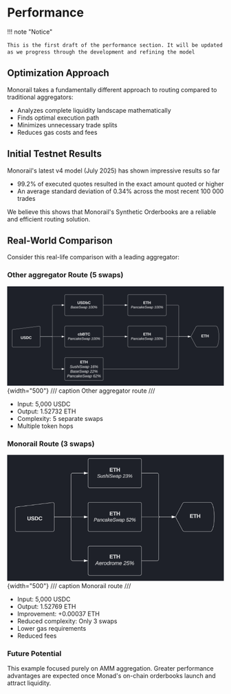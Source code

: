 # Performance

!!! note "Notice"

    This is the first draft of the performance section. It will be updated as we progress through the development and refining the model

## Optimization Approach

Monorail takes a fundamentally different approach to routing compared to traditional aggregators:

- Analyzes complete liquidity landscape mathematically
- Finds optimal execution path
- Minimizes unnecessary trade splits
- Reduces gas costs and fees

## Initial Testnet Results

Monorail's latest v4 model (July 2025) has shown impressive results so far

- 99.2% of executed quotes resulted in the exact amount quoted or higher
- An average standard deviation of 0.34% across the most recent 100 000 trades

We believe this shows that Monorail's Synthetic Orderbooks are a reliable and efficient routing solution.

## Real-World Comparison

Consider this real-life comparison with a leading aggregator:

### Other aggregator Route (5 swaps)

![Other aggregator route](assets/vs-other-route.png){width="500"}
/// caption
Other aggregator route
///

- Input: 5,000 USDC
- Output: 1.52732 ETH
- Complexity: 5 separate swaps
- Multiple token hops

### Monorail Route (3 swaps)

![Monorail route](assets/vs-monorail-route.png){width="500"}
/// caption
Monorail route
///

- Input: 5,000 USDC
- Output: 1.52769 ETH
- Improvement: +0.00037 ETH
- Reduced complexity: Only 3 swaps
- Lower gas requirements
- Reduced fees

### Future Potential

This example focused purely on AMM aggregation. Greater performance advantages are expected once Monad's on-chain orderbooks launch and attract liquidity.
